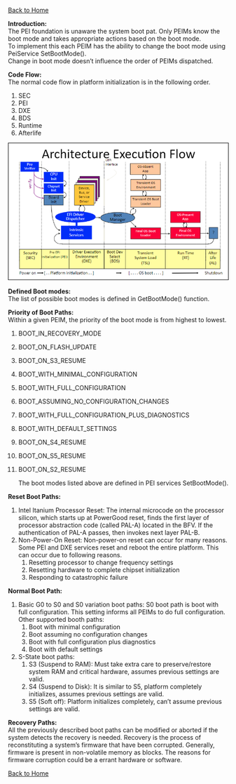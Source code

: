 [Back to Home](index.md)

**Introduction:**  
The PEI foundation is unaware the system boot pat. Only PEIMs know the boot mode and takes appropriate actions based on the boot mode.  
To implement this each PEIM has the ability to change the boot mode using PeiService SetBootMode().  
Change in boot mode doesn’t influence the order of PEIMs dispatched.

**Code Flow:**  
The normal code flow in platform initialization is in the following order.
1. SEC
1. PEI
1. DXE
1. BDS
1. Runtime
1. Afterlife

<img src="https://github.com/manojkumarpaladugu/UEFI-BIOS-Development/blob/master/docs/images/BootFlow.png" width="800" />

**Defined Boot modes:**  
The list of possible boot modes is defined in GetBootMode() function.

**Priority of Boot Paths:**  
Within a given PEIM, the priority of the boot mode is from highest to lowest.
1. BOOT_IN_RECOVERY_MODE
1. BOOT_ON_FLASH_UPDATE
1. BOOT_ON_S3_RESUME
1. BOOT_WITH_MINIMAL_CONFIGURATION
1. BOOT_WITH_FULL_CONFIGURATION
1. BOOT_ASSUMING_NO_CONFIGURATION_CHANGES
1. BOOT_WITH_FULL_CONFIGURATION_PLUS_DIAGNOSTICS
1. BOOT_WITH_DEFAULT_SETTINGS
1. BOOT_ON_S4_RESUME
1. BOOT_ON_S5_RESUME
1. BOOT_ON_S2_RESUME

   The boot modes listed above are defined in PEI services SetBootMode().

**Reset Boot Paths:**  
1. Intel Itanium Processor Reset:
The internal microcode on the processor silicon, which starts up at PowerGood reset, finds the first layer of processor abstraction code (called PAL-A) located in the BFV. If the authentication of PAL-A passes, then invokes next layer PAL-B.
1. Non-Power-On Reset:
Non-power-on reset can occur for many reasons. Some PEI and DXE services reset and reboot the entire platform. This can occur due to following reasons.
   1. Resetting processor to change frequency settings
   1. Resetting hardware to complete chipset initialization
   1. Responding to catastrophic failure

**Normal Boot Path:**  
1. Basic G0 to S0 and S0 variation boot paths:
S0 boot path is boot with full configuration. This setting informs all PEIMs to do full configuration.  
   Other supported booth paths:
   1. Boot with minimal configuration
   1. Boot assuming no configuration changes
   1. Boot with full configuration plus diagnostics
   1. Boot with default settings
1. S-State boot paths:
   1. S3 (Suspend to RAM):
Must take extra care to preserve/restore system RAM and critical hardware, assumes previous settings are valid.
   1. S4 (Suspend to Disk):
It is similar to S5, platform completely initializes, assumes previous settings are valid.
   1. S5 (Soft off):
Platform initializes completely, can’t assume previous settings are valid.

**Recovery Paths:**  
All the previously described boot paths can be modified or aborted if the system detects the recovery is needed. Recovery is the process of reconstituting a system’s firmware that have been corrupted. Generally, firmware is present in non-volatile memory as blocks. The reasons for firmware corruption could be a errant hardware or software.

[Back to Home](index.md)
